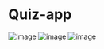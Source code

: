 # Quiz-app
![image](https://github.com/user-attachments/assets/2bccd6ef-ceb9-4219-99cb-0f2eb97c4764)
![image](https://github.com/user-attachments/assets/b7d61e27-c9cd-4c33-bbed-00ae8ac309a4)
![image](https://github.com/user-attachments/assets/8f66930e-530e-45b0-8c05-cb45f1ae9439)




